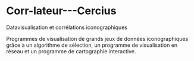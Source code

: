 # Corr-lateur---Cercius
Datavisualisation et corrélations iconographiques

Programmes de visualisation de grands jeux de données iconographiques grâce à un algorithme de sélection, un programme de visualisation en réseau et un programme de cartographie interactive.
